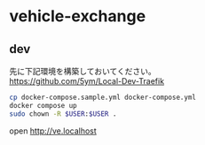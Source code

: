 # vehicle-exchange

## dev

先に下記環境を構築しておいてください。  
<https://github.com/5ym/Local-Dev-Traefik>  

```sh
cp docker-compose.sample.yml docker-compose.yml
docker compose up
sudo chown -R $USER:$USER .
```

open <http://ve.localhost>
